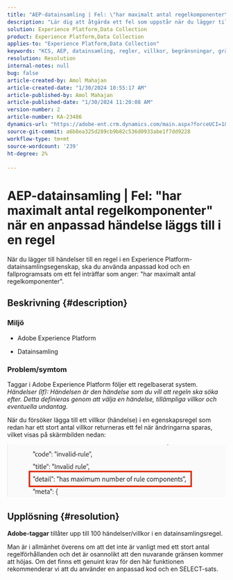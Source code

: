 ```yaml
---
title: "AEP-datainsamling | Fel: \"har maximalt antal regelkomponenter\" när en anpassad händelse läggs till i en regel"
description: "Lär dig att åtgärda ett fel som uppstår när du lägger till händelser till en regel i en Experience Platform-datainsamlingsegenskap."
solution: Experience Platform,Data Collection
product: Experience Platform,Data Collection
applies-to: "Experience Platform,Data Collection"
keywords: "KCS, AEP, datainsamling, regler, villkor, begränsningar, gräns, taggar, fel, anpassad händelse"
resolution: Resolution
internal-notes: null
bug: false
article-created-by: Amol Mahajan
article-created-date: "1/30/2024 10:55:17 AM"
article-published-by: Amol Mahajan
article-published-date: "1/30/2024 11:20:08 AM"
version-number: 2
article-number: KA-23486
dynamics-url: "https://adobe-ent.crm.dynamics.com/main.aspx?forceUCI=1&pagetype=entityrecord&etn=knowledgearticle&id=cd149808-5ebf-ee11-9079-6045bd006793"
source-git-commit: a6b8ea325d289cb9b82c536d0933abe1f7dd9228
workflow-type: tm+mt
source-wordcount: '239'
ht-degree: 2%

---
```


# AEP-datainsamling | Fel: &quot;har maximalt antal regelkomponenter&quot; när en anpassad händelse läggs till i en regel


När du lägger till händelser till en regel i en Experience Platform-datainsamlingsegenskap, ska du använda anpassad kod och en fallprogramsats om ett fel inträffar som anger: &quot;har maximalt antal regelkomponenter&quot;.

## Beskrivning {#description}


### <b>Miljö</b>

- Adobe Experience Platform


- Datainsamling




### <b>Problem/symtom</b>

Taggar i Adobe Experience Platform följer ett regelbaserat system.
*Händelser (If): Händelsen är den händelse som du vill att regeln ska söka efter. Detta definieras genom att välja en händelse, tillämpliga villkor och eventuella undantag.*

När du försöker lägga till ett villkor (händelse) i en egenskapsregel som redan har ett stort antal villkor returneras ett fel när ändringarna sparas, vilket visas på skärmbilden nedan:



![](assets/___d6149808-5ebf-ee11-9079-6045bd006793___.png)


## Upplösning {#resolution}


<b>Adobe-taggar</b> tillåter upp till 100 händelser/villkor i en datainsamlingsregel.

Man är i allmänhet överens om att det inte är vanligt med ett stort antal regelförhållanden och det är osannolikt att den nuvarande gränsen kommer att höjas. Om det finns ett genuint krav för den här funktionen rekommenderar vi att du använder en anpassad kod och en SELECT-sats.
